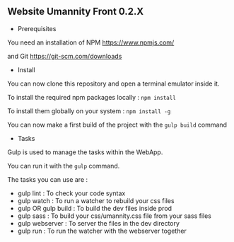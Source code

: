 ## Website Umannity Front 0.2.X

* Prerequisites

You need an installation of NPM <https://www.npmjs.com/>

and Git <https://git-scm.com/downloads>

* Install

You can now clone this repository and open a terminal emulator inside it.

To install the required npm packages locally : ``` npm install ```

To install them globally on your system : ``` npm install -g ```

You can now make a first build of the project with the ```gulp build``` command

* Tasks

Gulp is used to manage the tasks within the WebApp.

You can run it with the ```gulp``` command.

The tasks you can use are :
* gulp lint : To check your code syntax
* gulp watch : To run a watcher to rebuild your css files
* gulp OR gulp build : To build the dev files inside prod
* gulp sass : To build your css/umannity.css file from your sass files
* gulp webserver : To server the files in the dev directory
* gulp run : To run the watcher with the webserver together